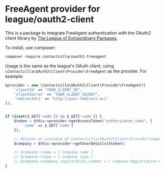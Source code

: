 # FreeAgent provider for league/oauth2-client

This is a package to integrate FreeAgent authentication with the OAuth2 client library by
[The League of Extraordinary Packages](https://github.com/thephpleague/oauth2-client).

To install, use composer:

```bash
composer require contactzilla/oauth2-freeagent
```

Usage is the same as the league's OAuth client, using `\Contactzilla\OAuth2\Client\Provider\FreeAgent` as the provider.
For example:

```php
$provider = new \Contactzilla\OAuth2\Client\Provider\FreeAgent([
    'clientId' => "YOUR_CLIENT_ID",
    'clientSecret' => "YOUR_CLIENT_SECRET",
    'redirectUri' => "http://your-redirect-uri"
]);


if (isset($_GET['code']) && $_GET['code']) {
    $token = $this->provider->getAccessToken("authorizaton_code", [
        'code' => $_GET['code']
    ]);

    // Returns an instance of Contactzilla\OAuth2\Client\Provider\Company
    $company = $this->provider->getUserDetails($token);

    // $company->name = [ Company name ]
    // $company->type = [ Company type ]
    // $company->company_registration_number = [ Company Registration Number ]
}
```